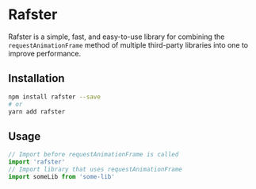 # Rafster

Rafster is a simple, fast, and easy-to-use library for combining the `requestAnimationFrame` method of multiple third-party libraries into one to improve performance.

## Installation

```bash
npm install rafster --save
# or
yarn add rafster
```

## Usage

```js
// Import before requestAnimationFrame is called
import 'rafster'
// Import library that uses requestAnimationFrame
import someLib from 'some-lib'
```